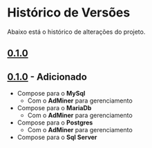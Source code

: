 # Histórico de Versões

Abaixo está o histórico de alterações do projeto.

## [0.1.0]

## [0.1.0] - Adicionado

+ Compose para o **MySql**
  + Com o **AdMiner** para gerenciamento
+ Compose para o **MariaDb**
  + Com o **AdMiner** para gerenciamento
+ Compose para o **Postgres**
  + Com o **AdMiner** para gerenciamento
+ Compose para o **Sql Server**

<!-- links para as versões -->
[0.1.0]:https://github.com/rodolphocastro/Docker-Databases/tags/0.1.0
